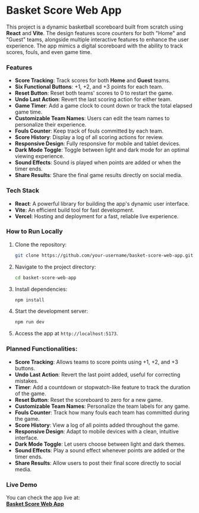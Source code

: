 

# Basket Score Web App

This project is a dynamic basketball scoreboard built from scratch using **React** and **Vite**. The design features score counters for both "Home" and "Guest" teams, alongside multiple interactive features to enhance the user experience. The app mimics a digital scoreboard with the ability to track scores, fouls, and even game time.

### Features
- **Score Tracking**: Track scores for both **Home** and **Guest** teams.
- **Six Functional Buttons**: +1, +2, and +3 points for each team.
- **Reset Button**: Reset both teams' scores to 0 to restart the game.
- **Undo Last Action**: Revert the last scoring action for either team.
- **Game Timer**: Add a game clock to count down or track the total elapsed game time.
- **Customizable Team Names**: Users can edit the team names to personalize their experience.
- **Fouls Counter**: Keep track of fouls committed by each team.
- **Score History**: Display a log of all scoring actions for review.
- **Responsive Design**: Fully responsive for mobile and tablet devices.
- **Dark Mode Toggle**: Toggle between light and dark mode for an optimal viewing experience.
- **Sound Effects**: Sound is played when points are added or when the timer ends.
- **Share Results**: Share the final game results directly on social media.

### Tech Stack
- **React**: A powerful library for building the app's dynamic user interface.
- **Vite**: An efficient build tool for fast development.
- **Vercel**: Hosting and deployment for a fast, reliable live experience.

### How to Run Locally
1. Clone the repository:
   ```bash
   git clone https://github.com/your-username/basket-score-web-app.git
   ```
2. Navigate to the project directory:
   ```bash
   cd basket-score-web-app
   ```
3. Install dependencies:
   ```bash
   npm install
   ```
4. Start the development server:
   ```bash
   npm run dev
   ```
5. Access the app at `http://localhost:5173`.

### Planned Functionalities:
- **Score Tracking**: Allows teams to score points using +1, +2, and +3 buttons.
- **Undo Last Action**: Revert the last point added, useful for correcting mistakes.
- **Timer**: Add a countdown or stopwatch-like feature to track the duration of the game.
- **Reset Button**: Reset the scoreboard to zero for a new game.
- **Customizable Team Names**: Personalize the team labels for any game.
- **Fouls Counter**: Track how many fouls each team has committed during the game.
- **Score History**: View a log of all points added throughout the game.
- **Responsive Design**: Adapt to mobile devices with a clean, intuitive interface.
- **Dark Mode Toggle**: Let users choose between light and dark themes.
- **Sound Effects**: Play a sound effect whenever points are added or the timer ends.
- **Share Results**: Allow users to post their final score directly to social media.

### Live Demo
You can check the app live at:  
**[Basket Score Web App](https://basket-score-web-app.vercel.app/)**

